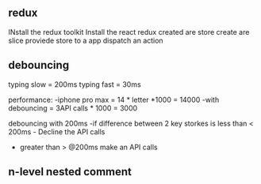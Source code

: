 



## redux

INstall the redux toolkit 
Install the react redux
created are store
create are slice
proviede store to a app
dispatch an action



## debouncing

typing slow = 200ms
typing fast = 30ms

performance:
 -iphone pro max = 14 * letter *1000 = 14000
 -with debouncing = 3API calls * 1000 = 3000

debouncing with 200ms
-if difference between 2 key storkes is less than < 200ms - Decline the API calls

- greater than > @200ms make an API calls


## n-level nested comment